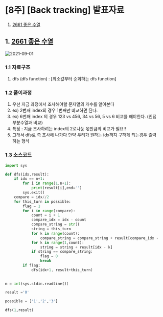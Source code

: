 # [8주] [Back tracking] 발표자료
1. [2661 좋은 수열](#1-2661-좋은-수열)

## 1. [2661 좋은 수열](https://www.acmicpc.net/problem/2661)
![2021-09-01](https://user-images.githubusercontent.com/69501435/131613135-30187847-12df-4fbc-947c-5cd9376ac924.png)


### 1.1 자료구조
1. dfs (dfs function) : [최소값부터 순회하는 dfs function]

### 1.2 풀이과정
1. 우선 지금 과정에서 조사해야할 문자열의 개수를 알아본다 
2. ex) 2번째 index의 경우 1번째만 비교하면 된다.
3. ex) 6번째 index 의 경우 123 vs 456, 34 vs 56, 5 vs 6 비교를 해야한다. (인접 부분수열과 비교)
4. 특징 : 지금 조사하려는 index의 2로나눈 몫만큼의 비교가 필요!!
5. 그래서 dfs로 쭉 조사해 나가다 만약 우리가 원하는 idx까지 구하게 되는경우 출력하는 형식

### 1.3 소스코드

```python
import sys

def dfs(idx,result):
    if idx == n+1:
        for i in range(1,n+1):
            print(result[i],end='')
        sys.exit()
    compare = idx//2
    for this_turn in possible:
        flag = 1
        for i in range(compare):
            count = i + 1
            compare_idx = idx - count
            compare_string = str()
            string = this_turn
            for k in range(count):
                compare_string = compare_string + result[compare_idx - k]
            for k in range(1,count):
                string = string + result[idx - k]
            if string == compare_string:
                flag = 0
                break
        if flag:
            dfs(idx+1, result+this_turn)
        
        
n = int(sys.stdin.readline())

result ='0'

possible = ['1','2','3']

dfs(1,result)


```
